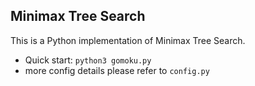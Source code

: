 ## Minimax Tree Search

This is a Python implementation of Minimax Tree Search.

- Quick start: `python3 gomoku.py`
- more config details please refer to `config.py`